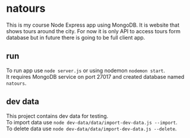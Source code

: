 # natours

This is my course Node Express app using MongoDB. 
It is website that shows tours around the city. 
For now it is only API to access tours form database but in future there is going to be full client app.

## run

To run app use `node server.js` or using nodemon `nodemon start`.  
It requires MongoDB service on port 27017 and created database named `natours`.

## dev data

This project contains dev data for testing.  
To import data use `node dev-data/data/import-dev-data.js --import`.  
To delete data use `node dev-data/data/import-dev-data.js --delete`.  
